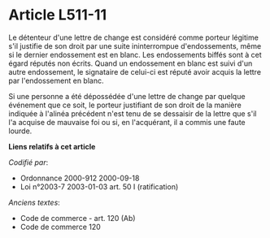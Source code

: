 # Article L511-11

Le détenteur d'une lettre de change est considéré comme porteur légitime s'il justifie de son droit par une suite
ininterrompue d'endossements, même si le dernier endossement est en blanc. Les endossements biffés sont à cet égard réputés
non écrits. Quand un endossement en blanc est suivi d'un autre endossement, le signataire de celui-ci est réputé avoir acquis
la lettre par l'endossement en blanc.

Si une personne a été dépossédée d'une lettre de change par quelque événement que ce soit, le porteur justifiant de son droit
de la manière indiquée à l'alinéa précédent n'est tenu de se dessaisir de la lettre que s'il l'a acquise de mauvaise foi ou
si, en l'acquérant, il a commis une faute lourde.

**Liens relatifs à cet article**

_Codifié par_:

  - Ordonnance 2000-912 2000-09-18
  - Loi n°2003-7 2003-01-03 art. 50 I (ratification)

_Anciens textes_:

  - Code de commerce - art. 120 (Ab)
  - Code de commerce 120
